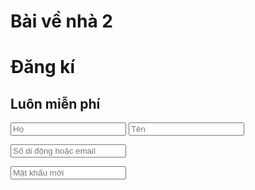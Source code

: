 # Bài về nhà 2
# Đăng kí
## Luôn miễn phí
<form action="/action_page.php">
<input type="text" name="Họ" placeholder="Họ">
<input type="text" name="Tên" placeholder="Tên">
</form>


<form action="/action_page.php">
<input type="text" name="Số di động hoặc email" placeholder="Số di động hoặc email">
</form>


<form action="/action_page.php">
<input type="password" name="Mật khẩu mới" placeholder="Mật khẩu mới">
</form> 

